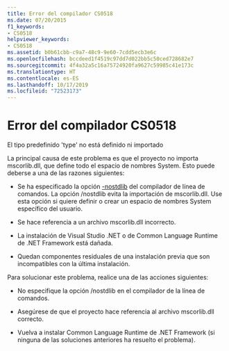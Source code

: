 ```yaml
---
title: Error del compilador CS0518
ms.date: 07/20/2015
f1_keywords:
- CS0518
helpviewer_keywords:
- CS0518
ms.assetid: b0b61cbb-c9a7-48c9-9e60-7cdd5ecb3e6c
ms.openlocfilehash: bccdeed1f4519c97dd7d022bb5c50ced728682e7
ms.sourcegitcommit: 4f4a32a5c16a75724920fa9627c59985c41e173c
ms.translationtype: HT
ms.contentlocale: es-ES
ms.lasthandoff: 10/17/2019
ms.locfileid: "72523173"
---
```

# <a name="compiler-error-cs0518"></a>Error del compilador CS0518
El tipo predefinido 'type' no está definido ni importado  
  
 La principal causa de este problema es que el proyecto no importa mscorlib.dll, que define todo el espacio de nombres System. Esto puede deberse a una de las razones siguientes:  
  
- Se ha especificado la opción [-nostdlib](../compiler-options/nostdlib-compiler-option.md) del compilador de línea de comandos. La opción /nostdlib evita la importación de mscorlib.dll. Use esta opción si quiere definir o crear un espacio de nombres System específico del usuario.  
  
- Se hace referencia a un archivo mscorlib.dll incorrecto.  
  
- La instalación de Visual Studio .NET o de Common Language Runtime de .NET Framework está dañada.  
  
- Quedan componentes residuales de una instalación previa que son incompatibles con la última instalación.  
  
 Para solucionar este problema, realice una de las acciones siguientes:  
  
- No especifique la opción /nostdlib en el compilador de la línea de comandos.  
  
- Asegúrese de que el proyecto hace referencia al archivo mscorlib.dll correcto.  
  
- Vuelva a instalar Common Language Runtime de .NET Framework (si ninguna de las soluciones anteriores ha resuelto el problema).
